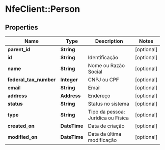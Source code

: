 # NfeClient::Person

## Properties
Name | Type | Description | Notes
------------ | ------------- | ------------- | -------------
**parent_id** | **String** |  | [optional] 
**id** | **String** | Identificação | [optional] 
**name** | **String** | Nome ou Razão Social | [optional] 
**federal_tax_number** | **Integer** | CNPJ ou CPF | [optional] 
**email** | **String** | Email | [optional] 
**address** | [**Address**](Address.md) | Endereço | [optional] 
**status** | **String** | Status no sistema | [optional] 
**type** | **String** | Tipo da pessoa: Jurídica ou Física | [optional] 
**created_on** | **DateTime** | Data de criação | [optional] 
**modified_on** | **DateTime** | Data da última modificação | [optional] 


